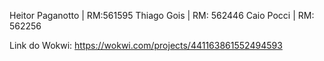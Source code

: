 Heitor Paganotto | RM:561595
Thiago Gois | RM: 562446
Caio Pocci | RM: 562256



Link do Wokwi: https://wokwi.com/projects/441163861552494593